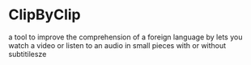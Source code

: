 # ClipByClip
 a tool to improve the comprehension of a foreign language by lets you watch a video or listen to an audio in small pieces with or without subtitilesze
